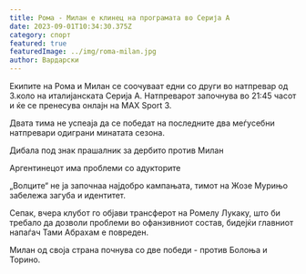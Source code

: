 ```yaml
---
title: Рома - Милан е клинец на програмата во Серија А
date: 2023-09-01T10:34:30.375Z
category: спорт
featured: true
featuredImage: ../img/roma-milan.jpg
author: Вардарски
---
```

Екипите на Рома и Милан се соочуваат едни со други во натпревар од 3.коло на италијанската Серија А. Натпреварот започнува во 21:45 часот и ќе се пренесува онлајн на MAX Sport 3.

Двата тима не успеаја да се победат на последните два меѓусебни натпревари одиграни минатата сезона.

Дибала под знак прашалник за дербито против Милан

Аргентинецот има проблеми со адукторите

„Волците“ не ја започнаа најдобро кампањата, тимот на Жозе Мурињо забележа загуба и идентитет.

Сепак, вчера клубот го објави трансферот на Ромелу Лукаку, што би требало да дозволи проблеми во офанзивниот состав, бидејќи главниот напаѓач Тами Абрахам е повреден.

Милан од своја страна почнува со две победи - против Болоња и Торино.